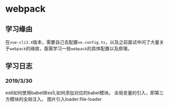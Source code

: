 # webpack

## 学习缘由
在`vue-cli3.X`版本，需要自己去配置`ve.config.ts`，以及之前面试中问了大量关于`webpack`的缘故，亟需学习一些`webpack`的具体配置以及原理。

## 学习日志

### 2019/3/30
es6如何使用babel转es5,如何添加对应的babel模块。
全局变量的引入，即第三方模块的全局注入。
图片引入loader:file-loader
